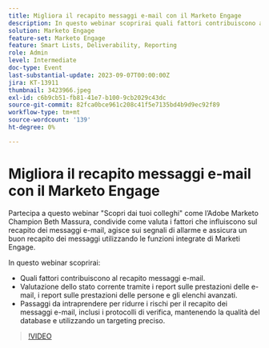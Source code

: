 ```yaml
---
title: Migliora il recapito messaggi e-mail con il Marketo Engage
description: In questo webinar scoprirai quali fattori contribuiscono al recapito dei messaggi e-mail.  Valutazione dello stato corrente tramite i report sulle prestazioni delle e-mail, i report sulle prestazioni delle persone e gli elenchi avanzati.  Passaggi da intraprendere per ridurre i rischi per il recapito dei messaggi e-mail, inclusi i protocolli di verifica, mantenendo la qualità del database e utilizzando un targeting preciso.
solution: Marketo Engage
feature-set: Marketo Engage
feature: Smart Lists, Deliverability, Reporting
role: Admin
level: Intermediate
doc-type: Event
last-substantial-update: 2023-09-07T00:00:00Z
jira: KT-13911
thumbnail: 3423966.jpeg
exl-id: c6b9cb51-fb81-41e7-b100-9cb2029c43dc
source-git-commit: 82fca0bce961c208c41f5e7135bd4b9d9ec92f89
workflow-type: tm+mt
source-wordcount: '139'
ht-degree: 0%

---
```


# Migliora il recapito messaggi e-mail con il Marketo Engage

Partecipa a questo webinar &quot;Scopri dai tuoi colleghi&quot; come l’Adobe Marketo Champion Beth Massura, condivide come valuta i fattori che influiscono sul recapito dei messaggi e-mail, agisce sui segnali di allarme e assicura un buon recapito dei messaggi utilizzando le funzioni integrate di Marketi Engage.

In questo webinar scoprirai:

* Quali fattori contribuiscono al recapito messaggi e-mail.
* Valutazione dello stato corrente tramite i report sulle prestazioni delle e-mail, i report sulle prestazioni delle persone e gli elenchi avanzati.
* Passaggi da intraprendere per ridurre i rischi per il recapito dei messaggi e-mail, inclusi i protocolli di verifica, mantenendo la qualità del database e utilizzando un targeting preciso.

>[!VIDEO](https://video.tv.adobe.com/v/3423966/?learn=on)
